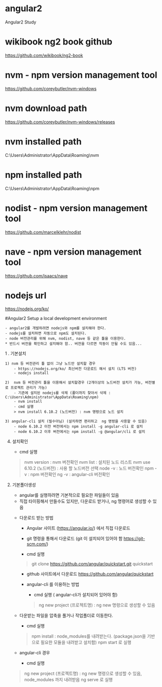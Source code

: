 # angular2
Angular2 Study

# wikibook ng2 book github
https://github.com/wikibook/ng2-book

# nvm - npm version management tool
https://github.com/coreybutler/nvm-windows

# nvm download path
https://github.com/coreybutler/nvm-windows/releases

# nvm installed path
C:\Users\Administrator\AppData\Roaming\nvm

# npm installed path
C:\Users\Administrator\AppData\Roaming\npm

# nodist - npm version management tool
https://github.com/marcelklehr/nodist

# nave - npm version management tool
https://github.com/isaacs/nave

# nodejs url
https://nodejs.org/ko/

#Angular2 Setup a local development environment

	- angular2를 개발하려면 nodejs와 npm를 설치해야 한다.
	- nodejs를 설치하면 자동으로 npm도 설치된다.
	- node 버전관리를 위해 nvm, nodist, nave 등 같은 툴을 이용한다.
	* 반드시 버전을 확인하고 설치해야 함.. 버전을 다르면 작동이 안될 수도 있음...

1 . 기본설치

	1) nvm 등 버전관리 툴 없이 그냥 노드만 설치할 경우
		- https://nodejs.org/ko/ 최신버전 다운로드 해서 설치 (LTS 버전)
		- nodejs install

	2)  nvm 등 버전관리 툴을 이용해서 설치할경우 (2개이상의 노드버전 설치가 가능, 버전별로 프로젝트 관리가 가능)
		- 기존에 설치된 nodejs를 삭제 (폴더까지 찾아서 삭제 : C:\Users\Administrator\AppData\Roaming\npm)
		- nvm install
		- cmd 실행
		> nvm install 6.10.2 (노드버전) : nvm 명령으로 노드 설치

	3) angular-cli 설치 (필수아님) (설치하면 편리하고  ng 명령을 사용할 수 있음)
		- node 6.10.2 이전 버전에서는 npm install -g angular-cli 로 설치
		- node 6.10.2 이후 버전에서는 npm install -g @angular/cli 로 설치

4) 설치확인

	- cmd 실행
	> nvm version : nvm 버전확인
	> nvm list : 설치된 노드 리스트
	> nvm use 6.10.2 (노드버전) : 사용 할 노드버전 선택 
	> node -v : 노드 버전확인
	> npm -v : npm 버전확인
	> ng -v : angular-cli 버전확인

2. 기본폴더생성

	* angular를 실행하려면 기본적으로 필요한 파일들이 있음

	- 직접 타이핑해서 만들수도 있지만, 다운로드 받거나, ng 명령어로 생성할 수 있음

	* 다운로드 받는 방법

		- Angular 사이트 (https://angular.io/) 에서 직접 다운로드

		- git 명령을 통해서 다운로드 (git 이 설치되어 있어야 함 https://git-scm.com/)
		- cmd 실행
		> git clone https://github.com/angular/quickstart.git quickstart

		- github 사이트에서 다운로드 
			https://github.com/angular/quickstart

		-  angular-cli 를 이용하는 방법
			- cmd 실행 ( angular-cli가 설치되어 있어야 함)
			> ng new project (프로젝트명) : ng new 명령으로 생성할 수 있음

	- 다운받는 파일을 압축을 풀거나 작업폴더로 이동한다.
		- cmd 실행
		> npm install : node_modules를 내려받는다. (package.json을 기반으로 필요한 모듈을 내려받고 설치함)
		> npm start 로 실행

	- angular-cli 경우
		- cmd 실행
	> ng new project (프로젝트명) : ng new 명령으로 생성할 수 있음, node_modules 까지 내려받음
	> ng serve 로 실행
  
